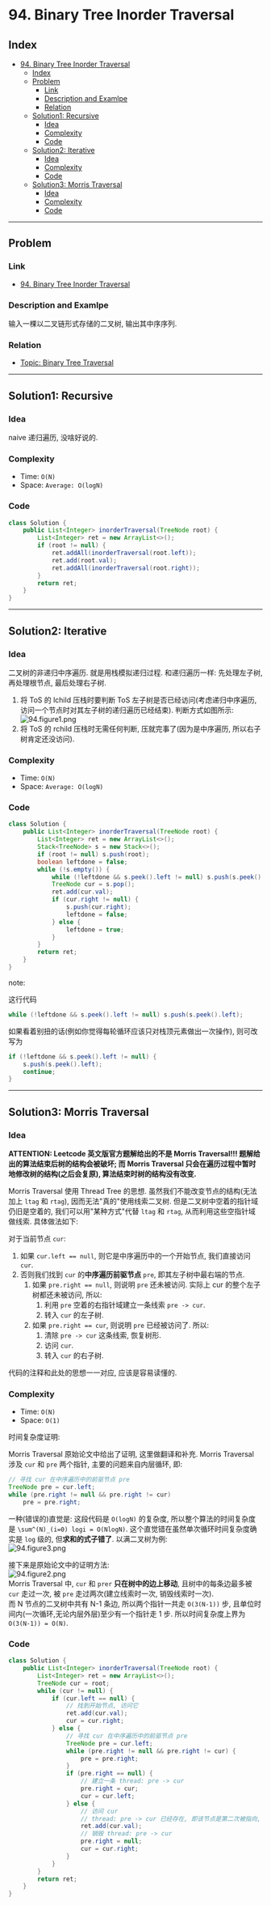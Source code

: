 # 94. Binary Tree Inorder Traversal

## Index

- [94. Binary Tree Inorder Traversal](#94-binary-tree-inorder-traversal)
  - [Index](#index)
  - [Problem](#problem)
    - [Link](#link)
    - [Description and Examlpe](#description-and-examlpe)
    - [Relation](#relation)
  - [Solution1: Recursive](#solution1-recursive)
    - [Idea](#idea)
    - [Complexity](#complexity)
    - [Code](#code)
  - [Solution2: Iterative](#solution2-iterative)
    - [Idea](#idea-1)
    - [Complexity](#complexity-1)
    - [Code](#code-1)
  - [Solution3: Morris Traversal](#solution3-morris-traversal)
    - [Idea](#idea-2)
    - [Complexity](#complexity-2)
    - [Code](#code-2)

----

## Problem

### Link

- [94. Binary Tree Inorder Traversal][1]

### Description and Examlpe

输入一棵以二叉链形式存储的二叉树, 输出其中序序列.

### Relation

- [Topic: Binary Tree Traversal][3]

----

## Solution1: Recursive

### Idea

naive 递归遍历, 没啥好说的.

### Complexity

- Time: `O(N)`
- Space: `Average: O(logN)`

### Code

```java
class Solution {
    public List<Integer> inorderTraversal(TreeNode root) {
        List<Integer> ret = new ArrayList<>();
        if (root != null) {
            ret.addAll(inorderTraversal(root.left));
            ret.add(root.val);
            ret.addAll(inorderTraversal(root.right));
        }
        return ret;
    }
}
```

----

## Solution2: Iterative

### Idea

二叉树的非递归中序遍历. 就是用栈模拟递归过程. 和递归遍历一样: 先处理左子树, 再处理根节点, 最后处理右子树.

1. 将 ToS 的 lchild 压栈时要判断 ToS 左子树是否已经访问(考虑递归中序遍历, 访问一个节点时对其左子树的递归遍历已经结束). 判断方式如图所示:  
![94.figure1.png][2]
2. 将 ToS 的 rchild 压栈时无需任何判断, 压就完事了(因为是中序遍历, 所以右子树肯定还没访问).

### Complexity

- Time: `O(N)`
- Space: `Average: O(logN)`

### Code

```java
class Solution {
    public List<Integer> inorderTraversal(TreeNode root) {
        List<Integer> ret = new ArrayList<>();
        Stack<TreeNode> s = new Stack<>();
        if (root != null) s.push(root);
        boolean leftdone = false;
        while (!s.empty()) {
            while (!leftdone && s.peek().left != null) s.push(s.peek().left);
            TreeNode cur = s.pop();
            ret.add(cur.val);
            if (cur.right != null) {
                s.push(cur.right);
                leftdone = false;
            } else {
                leftdone = true;
            }
        }
        return ret;
    }
}
```

note:

这行代码

```java
while (!leftdone && s.peek().left != null) s.push(s.peek().left);
```

如果看着别扭的话(例如你觉得每轮循环应该只对栈顶元素做出一次操作), 则可改写为

```java
if (!leftdone && s.peek().left != null) {
    s.push(s.peek().left);
    continue;
}
```

----

## Solution3: Morris Traversal

### Idea

**ATTENTION: Leetcode 英文版官方题解给出的不是 Morris Traversal!!! 题解给出的算法结束后树的结构会被破坏; 而 Morris Traversal 只会在遍历过程中暂时地修改树的结构(之后会复原), 算法结束时树的结构没有改变.**

Morris Traversal 使用 Thread Tree 的思想. 虽然我们不能改变节点的结构(无法加上 `ltag` 和 `rtag`), 因而无法"真的"使用线索二叉树. 但是二叉树中空着的指针域仍旧是空着的, 我们可以用"某种方式"代替 `ltag` 和 `rtag`, 从而利用这些空指针域做线索. 具体做法如下:

对于当前节点 `cur`:

1. 如果 `cur.left == null`, 则它是中序遍历中的一个开始节点, 我们直接访问 `cur`.
2. 否则我们找到 `cur` 的**中序遍历前驱节点** `pre`, 即其左子树中最右端的节点.
    1. 如果 `pre.right == null`, 则说明 `pre` 还未被访问. 实际上 cur 的整个左子树都还未被访问, 所以:
        1. 利用 `pre` 空着的右指针域建立一条线索 `pre -> cur`.
        2. 转入 `cur` 的左子树.
    2. 如果 `pre.right == cur`, 则说明 `pre` 已经被访问了. 所以:
        1. 清除 `pre -> cur` 这条线索, 恢复树形.
        2. 访问 `cur`.
        3. 转入 `cur` 的右子树.

代码的注释和此处的思想一一对应, 应该是容易读懂的.

### Complexity

- Time: `O(N)`
- Space: `O(1)`

时间复杂度证明:

Morris Traversal 原始论文中给出了证明, 这里做翻译和补充. Morris Traversal 涉及 `cur` 和 `pre` 两个指针, 主要的问题来自内层循环, 即:

```java
// 寻找 cur 在中序遍历中的前驱节点 pre
TreeNode pre = cur.left;
while (pre.right != null && pre.right != cur)
    pre = pre.right;
```

一种(错误的)直觉是: 这段代码是 `O(logN)` 的复杂度, 所以整个算法的时间复杂度是 `\sum^(N)_(i=0) logi = O(NlogN)`. 这个直觉错在虽然单次循环时间复杂度确实是 `log` 级的, 但**求和的式子错了**. 以满二叉树为例:  
![94.figure3.png][5]

接下来是原始论文中的证明方法:  
![94.figure2.png][4]  
Morris Traversal 中, `cur` 和 `prer` **只在树中的边上移动**, 且树中的每条边最多被 `cur` 走过一次, 被 `pre` 走过两次(建立线索时一次, 销毁线索时一次).  
而 N 节点的二叉树中共有 N-1 条边, 所以两个指针一共走 `O(3(N-1))` 步, 且单位时间内(一次循环,无论内层外层)至少有一个指针走 1 步. 所以时间复杂度上界为 `O(3(N-1)) = O(N)`.

### Code

```java
class Solution {
    public List<Integer> inorderTraversal(TreeNode root) {
        List<Integer> ret = new ArrayList<>();
        TreeNode cur = root;
        while (cur != null) {
            if (cur.left == null) {
                // 找到开始节点, 访问它
                ret.add(cur.val);
                cur = cur.right;
            } else {
                // 寻找 cur 在中序遍历中的前驱节点 pre
                TreeNode pre = cur.left;
                while (pre.right != null && pre.right != cur) {
                    pre = pre.right;
                }
                if (pre.right == null) {
                    // 建立一条 thread: pre -> cur
                    pre.right = cur;
                    cur = cur.left;
                } else {
                    // 访问 cur
                    // thread: pre -> cur 已经存在, 即该节点是第二次被指向, 这表明其的左子树已经全部访问完毕, 即其前驱 pre 已经访问, 所以访问 cur.
                    ret.add(cur.val);
                    // 销毁 thread: pre -> cur
                    pre.right = null;
                    cur = cur.right;
                }
            }
        }
        return ret;
    }
}
```

[1]: https://leetcode.com/problems/binary-tree-inorder-traversal/
[2]: ./images/94.figure1.png
[3]: ../topics/binary-tree-traversal.md
[4]: ./images/94.figure2.png
[5]: ./images/94.figure3.png
